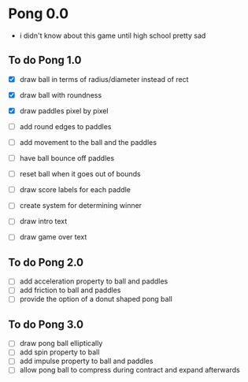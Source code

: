 # Pong 0.0

- i didn't know about this game until high school pretty sad

## To do Pong 1.0

- [x] draw ball in terms of radius/diameter instead of rect
- [x] draw ball with roundness
- [x] draw paddles pixel by pixel
- [ ] add round edges to paddles
- [ ] add movement to the ball and the paddles
- [ ] have ball bounce off paddles
- [ ] reset ball when it goes out of bounds

- [ ] draw score labels for each paddle
- [ ] create system for determining winner
- [ ] draw intro text
- [ ] draw game over text

## To do Pong 2.0

- [ ] add acceleration property to ball and paddles
- [ ] add friction to ball and paddles
- [ ] provide the option of a donut shaped pong ball

## To do Pong 3.0

- [ ] draw pong ball elliptically 
- [ ] add spin property to ball
- [ ] add impulse property to ball and paddles
- [ ] allow pong ball to compress during contract and expand afterwards  
